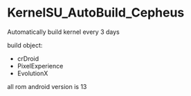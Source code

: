 # KernelSU_AutoBuild_Cepheus

Automatically build kernel every 3 days

build object:
- crDroid 
- PixelExperience  
- EvolutionX 

all rom android version is 13
